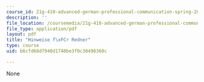 ```yaml
---
course_id: 21g-410-advanced-german-professional-communication-spring-2017
description: ''
file_location: /coursemedia/21g-410-advanced-german-professional-communication-spring-2017/b6cfd68d7940d1740be3f0c30498360c_21G_410s17_W13_M36.pdf
file_type: application/pdf
layout: pdf
title: "Hinweise f\xFCr Redner"
type: course
uid: b6cfd68d7940d1740be3f0c30498360c

---
```

None